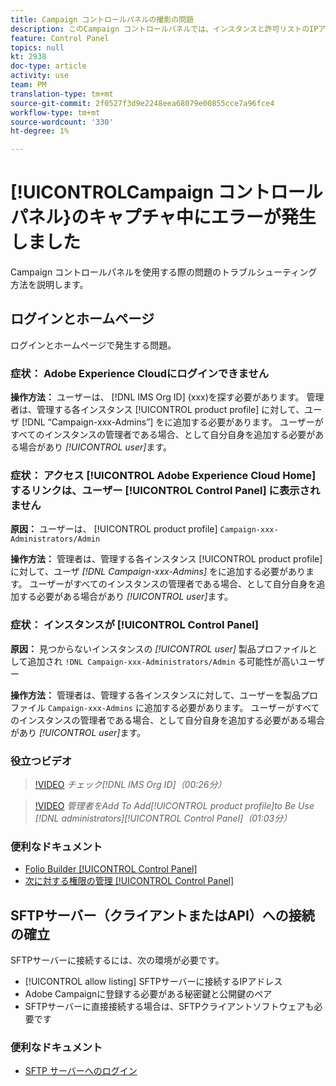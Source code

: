 ```yaml
---
title: Campaign コントロールパネルの撮影の問題
description: このCampaign コントロールパネルでは、インスタンスと許可リストのIPアドレス別に、SFTPストレージを監視および管理できます。
feature: Control Panel
topics: null
kt: 2938
doc-type: article
activity: use
team: PM
translation-type: tm+mt
source-git-commit: 2f0527f3d9e2248eea68079e00855cce7a96fce4
workflow-type: tm+mt
source-wordcount: '330'
ht-degree: 1%

---
```



# [!UICONTROLCampaign コントロールパネル}のキャプチャ中にエラーが発生しました

Campaign コントロールパネルを使用する際の問題のトラブルシューティング方法を説明します。

## ログインとホームページ

ログインとホームページで発生する問題。

### 症状： Adobe Experience Cloudにログインできません

**操作方法：**
ユーザーは、 [!DNL IMS Org ID] (xxx)を探す必要があります。 管理者は、管理する各インスタンス [!UICONTROL product profile] に対して、ユーザ [!DNL “Campaign-xxx-Admins”] をに追加する必要があります。 ユーザーがすべてのインスタンスの管理者である場合、として自分自身を追加する必要がある場合があり *[!UICONTROL user]*&#x200B;ます。

### 症状： アクセス [!UICONTROL Adobe Experience Cloud Home] するリンクは、ユーザー [!UICONTROL Control Panel] に表示されません

**原因：**
ユーザーは、 [!UICONTROL product profile] `Campaign-xxx-Administrators/Admin`

**操作方法：**
管理者は、管理する各インスタンス [!UICONTROL product profile] に対して、ユーザ *[!DNL Campaign-xxx-Admins]* をに追加する必要があります。 ユーザーがすべてのインスタンスの管理者である場合、として自分自身を追加する必要がある場合があり *[!UICONTROL user]*&#x200B;ます。

### 症状： インスタンスが [!UICONTROL Control Panel]

**原因：**
見つからないインスタンスの *[!UICONTROL user]* 製品プロファイルとして追加され `!DNL Campaign-xxx-Administrators/Admin` る可能性が高いユーザー

**操作方法：**
管理者は、管理する各インスタンスに対して、ユーザーを製品プロファイル `Campaign-xxx-Admins` に追加する必要があります。 ユーザーがすべてのインスタンスの管理者である場合、として自分自身を追加する必要がある場合があり *[!UICONTROL user]*&#x200B;ます。

### 役立つビデオ

>[!VIDEO](https://video.tv.adobe.com/v/27183?quality=12)
*チェック[!DNL IMS Org ID]（00:26分）*

>[!VIDEO](https://video.tv.adobe.com/v/27147?quality=12)
*管理者をAdd To Add[!UICONTROL product profile]to Be Use *[!DNL administrators]*[!UICONTROL Control Panel]（01:03分）*

### 便利なドキュメント

* [Folio Builder [!UICONTROL Control Panel]](https://helpx.adobe.com/campaign/kb/control-panel-overview.html)
* [次に対する権限の管理 [!UICONTROL Control Panel]](https://helpx.adobe.com/campaign/kb/control-panel-access.html)

## SFTPサーバー（クライアントまたはAPI）への接続の確立

SFTPサーバーに接続するには、次の環境が必要です。

* [!UICONTROL allow listing] SFTPサーバーに接続するIPアドレス
* Adobe Campaignに登録する必要がある秘密鍵と公開鍵のペア
* SFTPサーバーに直接接続する場合は、SFTPクライアントソフトウェアも必要です

### 便利なドキュメント

* [SFTP サーバーへのログイン](https://helpx.adobe.com/campaign/kb/control-panel-sftp.html#LoggingintoyourSFTPserver)

